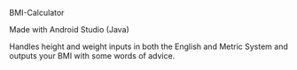 BMI-Calculator

Made with Android Studio (Java)

Handles height and weight inputs in both the English and Metric System and outputs your BMI with some words of advice.
